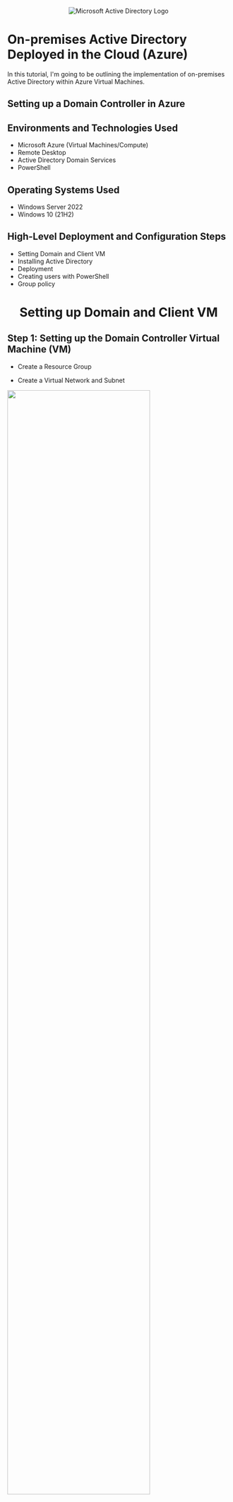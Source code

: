 <p align="center">
<img src="https://i.imgur.com/pU5A58S.png" alt="Microsoft Active Directory Logo"/>
</p>

<h1>On-premises Active Directory Deployed in the Cloud (Azure)</h1>
In this tutorial, I'm going to be outlining the implementation of on-premises Active Directory within Azure Virtual Machines.<br />

<h2> Setting up a Domain Controller in Azure</h2>

<h2>Environments and Technologies Used</h2>

- Microsoft Azure (Virtual Machines/Compute)
- Remote Desktop
- Active Directory Domain Services
- PowerShell

<h2>Operating Systems Used </h2>

- Windows Server 2022
- Windows 10 (21H2)

<h2>High-Level Deployment and Configuration Steps</h2>

- Setting Domain and Client VM
- Installing Active Directory
- Deployment
- Creating users with PowerShell
- Group policy

<h1 align="center"> Setting up Domain and Client VM </h1>

<h2>Step 1: Setting up the Domain Controller Virtual Machine (VM)</h2>

- Create a Resource Group

- Create a Virtual Network and Subnet

<p>
  <img src="https://i.imgur.com/hnhRKQo.png" height="80%" width="80%"/>
  <img src="https://i.imgur.com/NZC4lLW.png" height="80%" width="80%"/>

- Create the Domain Controller VM (Windows Server 2022) named “DC-1”

- For the Administrator Account; User: mr_admin Password: Password1
  
  <img src="https://i.imgur.com/tJExBRG.png" height="80%" width="80%"/>
  <img src="https://i.imgur.com/uIxWc03.png" height="80%" width="80%"/>
  
- After the VM is created, set the Domain Controller’s NIC Private IP address to be static
  
  <img src="https://i.imgur.com/AMubBay.png" height="80%" width="80%"/>
  <br><br/>
  
<h2>Step 2: Setup Client-1 in Azure</h2>

- Create the Client VM (Windows 10) named “Client-1”

- Within the same region and Virtual Network as DC-1

- User: mr_admin Password: Password1
  
  <img src="https://i.imgur.com/ukR7m5G.png" height="80%" width="80%"/>  
  <img src="https://i.imgur.com/uQec1nk.png" height="80%" width="80%"/>
  
- After VM is created, set Client-1’s DNS settings to DC-1’s Private IP address

  <img src="https://i.imgur.com/OptjMyC.png" height="80%" width="80%"/>
  <img src="https://i.imgur.com/xnhpmxb.png" height="80%" width="80%"/>
  <img src="https://i.imgur.com/mRQbjmy.png" height="80%" width="80%"/>
  
- Restart VM
  
  <img src="https://i.imgur.com/NAldMlz.png" height="80%" width="80%"/>
  
</p>
<br><br/> 

<h2>Step 3: Ping DC-1's private IP through Client-1</h2>

- But First, login to DC-1 using "mr_admin" and "Password1" 
  
- Open Windows Firewall settings as an Admin, and disable all firewalls. (This allows us to be able to ping DC-1 from Client-1)
  
  <img src="https://i.imgur.com/9VWmAVM.png" height="80%" width="80%"/>
<p>
  
- Login to Client-1

<img src="https://i.imgur.com/BSEXAEY.png" height="80%" width="80%"/>

- Attempt to ping DC-1’s private IP address
  
  <img src="https://i.imgur.com/qz0hsLi.png" height="80%" width="80%"/>
  <img src="https://i.imgur.com/ErteWLE.png" height="80%" width="80%"/>
  
- To ensure the ping succeeded
  
- From Client-1, open PowerShell and run ipconfig /all
  
- The output for the DNS settings should show DC-1’s private IP Address

  <img src="https://i.imgur.com/fEqdFG0.png" height="80%" width="80%"/>
  
  <h3 align="center">This concludes the setup process </h3>
</p>
<br><br/> 

<h1 align="center">Installing an Active Directory<h1/> 

<h2>Step 1: Login to DC-1 and install Active Directory Domain Services </h2>

- Promote as a DC: Set up a new forest as mydomain.com (can be anything, just remember what it is) 

<p>
  <img src="https://i.imgur.com/nNeLHp4.png" height="80%" width="80%"/>
  <img src="https://i.imgur.com/uwl7IrW.png" height="80%" width="80%"/>
  <img src="https://i.imgur.com/BaHiOMJ.png" height="80%" width="80%"/>  
  <img src="https://i.imgur.com/Jv5PuYj.png" height="80%" width="80%"/>
  <img src="https://i.imgur.com/BggkALw.png" height="80%" width="80%"/>

  - Install 
  
  <img src="https://i.imgur.com/KGm80bo.png" height="80%" width="80%"/>
  
  - Restart and then log back into DC-1 as user: mr_admin
    
  <img src="https://i.imgur.com/cXtF2fA.png" height="80%" width="80%"/>
</p>
<br><br/> 

<h1 align="center"> Creating a Domain Admin user within the Domain<h1/> 

<h2>Step 1: Active Directory Users and Computers (ADUC) </h2>

<p>
  <img src="https://i.imgur.com/pPK8M3z.png" height="80%" width="80%"/>

- Create a NEW Organizational Unit (OU) called “_EMPLOYEES”

- Create a NEW OU named “_ADMINS”
  
  <img src="https://i.imgur.com/Akl34dX.png" height="80%" width="80%"/>
  <img src="https://i.imgur.com/yiF0XvK.png" height="80%" width="80%"/>

- Create a new employee named “Jane Doe” (same password) with the username of “jane_admin” / Password123!
  
  <img src="https://i.imgur.com/XN6nbsM.png" height="80%" width="80%"/>  
  <img src="https://i.imgur.com/07WdvZj.png" height="80%" width="80%"/>
  <img src="https://i.imgur.com/GrGpSUl.png" height="80%" width="80%"/>

 - Add jane_admin to the “Domain Admins” Security Group
    
  <img src="https://i.imgur.com/wmIIKqs.png" height="80%" width="80%"/> 
  <img src="https://i.imgur.com/B2vEzVu.png" height="80%" width="80%"/>  

- Log out / close the connection to DC-1 and log back in as “mydomain.com\jane_admin”

   <img src="https://i.imgur.com/TzMQ1vS.png" height="80%" width="80%"/>

- Use the user jane_admin as your admin account from now on
  
  <img src="https://i.imgur.com/7oD7Y5n.png" height="80%" width="80%"/>
  
- Login to Client-1 as the original local admin (mr_admin) and join it to the domain (computer will restart)
 
  <img src="https://i.imgur.com/M3B6GL8.png" height="80%" width="80%"/>
  <img src="https://i.imgur.com/VMRF6sU.png" height="80%" width="80%"/>
  <img src="https://i.imgur.com/srUU8hD.png" height="80%" width="80%"/>

- Login to the Domain Controller and verify Client-1 shows up in ADUC

  <img src="https://i.imgur.com/0Zsbc3a.png" height="80%" width="80%"/>

- Create a new OU named “_CLIENTS” and drag Client-1 into there (organizational purposes)
  
<h3 align="center"> Great! now moving on to...  <h3/>  
</p>
<br><br/> 

<h1 align="center"> Remote Desktop for non-administrative users & Generating Users <h1/> 
  
<h2>Step 1: Log into Client-1 as mydomain.com\jane_admin </h2>

- Open system properties
- Click “Remote Desktop”
- Allow “domain users” access to remote desktop

<img src="https://i.imgur.com/n5EEDGI.png" height="80%" width="80%"/>
<h3 align="center"> You can now log into Client-1 as a normal, non-administrative user now<h3/> 
<p>
 <h2>Step 2: Create a bunch of additional users and attempt to log into client-1 with one of the users </h2>
  
- Login to DC-1 as jane_admin
  
- Open PowerShell_ise as an administrator

- Next: Create a new File and paste the contents of [this script](https://github.com/joshmadakor1/AD_PS/blob/master/Generate-Names-Create-Users.ps1) into it 

  <img src="https://i.imgur.com/9MW0dxq.png" height="80%" width="80%"/>
  <img src="https://i.imgur.com/DZEgyGE.png" height="80%" width="80%"/>

- Run the script and observe the accounts being created
  
  <img src="https://i.imgur.com/JEjbMgX.png" height="80%" width="80%"/>

- When finished, open ADUC and observe the accounts in the appropriate OU　(_EMPLOYEES)

  <img src="https://i.imgur.com/3M8akM3.png" height="80%" width="80%"/>
  
- Log into Client-1 with one of the accounts (take note of the password in the script)
  
  <img src="https://i.imgur.com/eF1BAeV.png" height="80%" width="80%"/>
  <img src="https://i.imgur.com/CXU8TlC.png" height="80%" width="80%"/>  
</p>
    <h3 align="center"> Now we know how to generate Domain Users using a Powershell script. From the Active Directory and Users menu, we are able to perform password resets and other account modifications if need be. On to the next step  </h3>
<br><br/> 

<h1 align="center"> Group Policy <h1/> 

<h2>Step 1: Open the Group Policy Management Console (GPMC) </h2>

- Log in to a machine with Group Policy Management Console installed (typically, a Domain Controller).
  
- Click Start, and type gpmc.msc in the search box, then press Enter. This opens the Group Policy Management Console.

- In the GPMC, navigate to the Group Policy Objects section.

- Right-click Group Policy Objects and select New to create a new GPO, or right-click an existing GPO and select Edit to modify it.
  
- Give the new GPO a descriptive name if you're creating a new one, like "Account Lockout Policy

- In the Group Policy Management Editor, expand the following:
Computer Configuration > Policies > Windows Settings > Security Settings > Account Policies > Account Lockout Policy.

<p>
  <img src="https://i.imgur.com/BlYjbGT.png" height="80%" width="80%"/>
  <img src="https://i.imgur.com/6ILK4UH.png" height="80%" width="80%"/> 
  <p align="center">Link the GPO to an Organizational Unit (OU). Once the GPO is configured, you need to link it to the appropriate Organizational Unit (OU) or domain where you want the policy to apply.
In the GPMC, right-click the OU or domain where you want to apply the GPO and select Link an Existing GPO.
Choose the GPO you created or modified earlier and click OK.</p>

  - Customize policy to your liking, for this tutorial I've set mine to these.
    
  <img src="https://i.imgur.com/e0UW1WC.png" height="80%" width="80%"/>

<h2>Step 2: Update policy </h2>

- You can wait for the Group Policy to propagate automatically, or you can force an update immediately.

  <img src="https://i.imgur.com/26A6Vc2.png" height="80%" width="80%"/>

- Once the policy updates, you can log out and try to login once again (with a wrong password) to see if the GPO is in affect.
  
  <img src="https://i.imgur.com/1ueq0Bi.png" height="80%" width="80%"/>
  
<p align="center">We should have something like this if it works</p> 
<br></br> 
- Important Considerations: 

- Account Lockout Threshold: Setting this too low (e.g., 1 or 2 attempts) can lead to unnecessary lockouts.

- Account Lockout Duration: Setting this too high can be inconvenient for users but increases security.
  
- Reset Account Lockout Counter After: Setting this too short could allow attackers to repeatedly attempt to log in without triggering a lockout.
  
<br></br> 

   <h1 align="center">Dealing with Account Lockouts</h1>
   
<p> 
  
- Observe that the account has been locked out within Active Directory
- Unlock the account
<img src="https://i.imgur.com/4ekBX8M.png" height="80%" width="80%"/>
  
- Reset the password
<img src="https://i.imgur.com/xzX4D3R.png" height="80%" width="80%"/>
then attempt to login with it

  <p align="center">or</p>
    Observe the logs in the Domain Controller via Event View to see additional information about the login attempts. 
  <img src="https://i.imgur.com/EOT0VLZ.png" height="80%" width="80%"/>  
  </p>
</p>

<br><br/> 

<h5 align="center"> This concludes the on-premises Active Directory Installation, Deployment, and Navigation within Microsoft Azures Cloud services.</h5>

<br />
